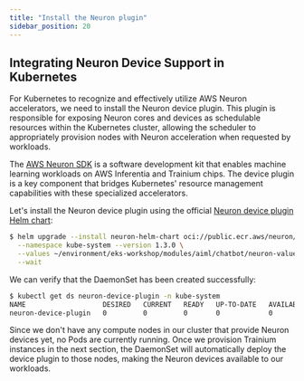 ```yaml
---
title: "Install the Neuron plugin"
sidebar_position: 20
---
```


## Integrating Neuron Device Support in Kubernetes

For Kubernetes to recognize and effectively utilize AWS Neuron accelerators, we need to install the Neuron device plugin. This plugin is responsible for exposing Neuron cores and devices as schedulable resources within the Kubernetes cluster, allowing the scheduler to appropriately provision nodes with Neuron acceleration when requested by workloads.

The [AWS Neuron SDK](https://awsdocs-neuron.readthedocs-hosted.com/en/latest/) is a software development kit that enables machine learning workloads on AWS Inferentia and Trainium chips. The device plugin is a key component that bridges Kubernetes' resource management capabilities with these specialized accelerators.

Let's install the Neuron device plugin using the official [Neuron device plugin Helm chart](https://gallery.ecr.aws/neuron/neuron-helm-chart):

```bash
$ helm upgrade --install neuron-helm-chart oci://public.ecr.aws/neuron/neuron-helm-chart \
  --namespace kube-system --version 1.3.0 \
  --values ~/environment/eks-workshop/modules/aiml/chatbot/neuron-values.yaml \
  --wait
```

We can verify that the DaemonSet has been created successfully:

```bash
$ kubectl get ds neuron-device-plugin -n kube-system
NAME                   DESIRED   CURRENT   READY   UP-TO-DATE   AVAILABLE   NODE SELECTOR   AGE
neuron-device-plugin   0         0         0       0            0           <none>          10s
```

Since we don't have any compute nodes in our cluster that provide Neuron devices yet, no Pods are currently running. Once we provision Trainium instances in the next section, the DaemonSet will automatically deploy the device plugin to those nodes, making the Neuron devices available to our workloads.

